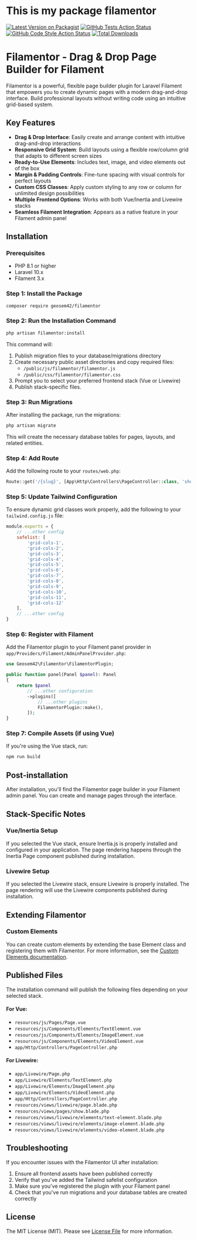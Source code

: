 # This is my package filamentor

[![Latest Version on Packagist](https://img.shields.io/packagist/v/geosem42/filamentor.svg?style=flat-square)](https://packagist.org/packages/geosem42/filamentor)
[![GitHub Tests Action Status](https://img.shields.io/github/actions/workflow/status/geosem42/filamentor/run-tests.yml?branch=main&label=tests&style=flat-square)](https://github.com/geosem42/filamentor/actions?query=workflow%3Arun-tests+branch%3Amain)
[![GitHub Code Style Action Status](https://img.shields.io/github/actions/workflow/status/geosem42/filamentor/fix-php-code-styling.yml?branch=main&label=code%20style&style=flat-square)](https://github.com/geosem42/filamentor/actions?query=workflow%3A"Fix+PHP+code+styling"+branch%3Amain)
[![Total Downloads](https://img.shields.io/packagist/dt/geosem42/filamentor.svg?style=flat-square)](https://packagist.org/packages/geosem42/filamentor)



# Filamentor - Drag & Drop Page Builder for Filament

Filamentor is a powerful, flexible page builder plugin for Laravel Filament that empowers you to create dynamic pages with a modern drag-and-drop interface. Build professional layouts without writing code using an intuitive grid-based system.

## Key Features

- **Drag & Drop Interface**: Easily create and arrange content with intuitive drag-and-drop interactions
- **Responsive Grid System**: Build layouts using a flexible row/column grid that adapts to different screen sizes
- **Ready-to-Use Elements**: Includes text, image, and video elements out of the box
- **Margin & Padding Controls**: Fine-tune spacing with visual controls for perfect layouts
- **Custom CSS Classes**: Apply custom styling to any row or column for unlimited design possibilities
- **Multiple Frontend Options**: Works with both Vue/Inertia and Livewire stacks
- **Seamless Filament Integration**: Appears as a native feature in your Filament admin panel
## Installation

### Prerequisites

- PHP 8.1 or higher
- Laravel 10.x
- Filament 3.x

### Step 1: Install the Package

```bash
composer require geosem42/filamentor
```

### Step 2: Run the Installation Command

```bash
php artisan filamentor:install
```

This command will:

1. Publish migration files to your database/migrations directory
2. Create necessary public asset directories and copy required files:
    - `/public/js/filamentor/filamentor.js`
    - `/public/css/filamentor/filamentor.css`
3. Prompt you to select your preferred frontend stack (Vue or Livewire)
4. Publish stack-specific files.

### Step 3: Run Migrations

After installing the package, run the migrations:

```bash
php artisan migrate
```

This will create the necessary database tables for pages, layouts, and related entities.

### Step 4: Add Route

Add the following route to your `routes/web.php`:

```php
Route::get('/{slug}', [App\Http\Controllers\PageController::class, 'show'])->name('page.show');
```

### Step 5: Update Tailwind Configuration

To ensure dynamic grid classes work properly, add the following to your `tailwind.config.js` file:

```javascript
module.exports = {
    // ...other config
    safelist: [
        'grid-cols-1',
        'grid-cols-2',
        'grid-cols-3',
        'grid-cols-4',
        'grid-cols-5',
        'grid-cols-6',
        'grid-cols-7',
        'grid-cols-8',
        'grid-cols-9',
        'grid-cols-10',
        'grid-cols-11',
        'grid-cols-12'
    ],
    // ...other config
}
```

### Step 6: Register with Filament

Add the Filamentor plugin to your Filament panel provider in `app/Providers/Filament/AdminPanelProvider.php`:

```php
use Geosem42\Filamentor\FilamentorPlugin;

public function panel(Panel $panel): Panel
{
    return $panel
        // ...other configuration
        ->plugins([
            // ...other plugins
            FilamentorPlugin::make(),
        ]);
}
```

### Step 7: Compile Assets (if using Vue)

If you're using the Vue stack, run:

```bash
npm run build
```

## Post-installation

After installation, you'll find the Filamentor page builder in your Filament admin panel. You can create and manage pages through the interface.

## Stack-Specific Notes

### Vue/Inertia Setup

If you selected the Vue stack, ensure Inertia.js is properly installed and configured in your application. The page rendering happens through the Inertia Page component published during installation.

### Livewire Setup

If you selected the Livewire stack, ensure Livewire is properly installed. The page rendering will use the Livewire components published during installation.

## Extending Filamentor

### Custom Elements

You can create custom elements by extending the base Element class and registering them with Filamentor. For more information, see the [Custom Elements documentation](https://sourcegraph.com/cody/chat).

## Published Files

The installation command will publish the following files depending on your selected stack.
#### For Vue:

- `resources/js/Pages/Page.vue`
- `resources/js/Components/Elements/TextElement.vue`
- `resources/js/Components/Elements/ImageElement.vue`
- `resources/js/Components/Elements/VideoElement.vue`
- `app/Http/Controllers/PageController.php`

#### For Livewire:

- `app/Livewire/Page.php`
- `app/Livewire/Elements/TextElement.php`
- `app/Livewire/Elements/ImageElement.php`
- `app/Livewire/Elements/VideoElement.php`
- `app/Http/Controllers/PageController.php`
- `resources/views/livewire/page.blade.php`
- `resources/views/pages/show.blade.php`
- `resources/views/livewire/elements/text-element.blade.php`
- `resources/views/livewire/elements/image-element.blade.php`
- `resources/views/livewire/elements/video-element.blade.php`


## Troubleshooting

If you encounter issues with the Filamentor UI after installation:

1. Ensure all frontend assets have been published correctly
2. Verify that you've added the Tailwind safelist configuration
3. Make sure you've registered the plugin with your Filament panel
4. Check that you've run migrations and your database tables are created correctly

## License

The MIT License (MIT). Please see [License File](LICENSE.md) for more information.

